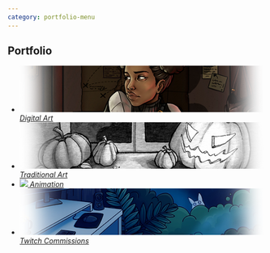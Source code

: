 ```yaml
---
category: portfolio-menu
---
```

## Portfolio

* [![](images/digital-art.png) *Digital Art*](digital-art)
* [![](images/traditional-art.png) *Traditional Art*](traditional-art)
* [![](images/animation.gif) *Animation*](animation)
* [![](images/twitch-emotes.png) *Twitch Commissions*](twitch-emotes)

